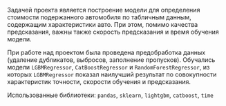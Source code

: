 Задачей проекта является построение модели для определения стоимости подержанного автомобиля по табличным данным, содержащим характеристики авто. При этом, помимо качества предсказания, важны также скорость предсказания и время обучения модели.

При работе над проектом была проведена предобработка данных (удаление дубликатов, выбросов, заполнение пропусков).  Обучались модели `LGBMRegressor`, `CatBoostRegressor` и `RandomForestRegressor`, из которых `LGBMRegressor` показал наилучший результат по совокупности характеристик точности, скорости обучения и предсказания.

Использованные библиотеки: `pandas`, `sklearn`, `lightgbm`, `catboost`, `time`

